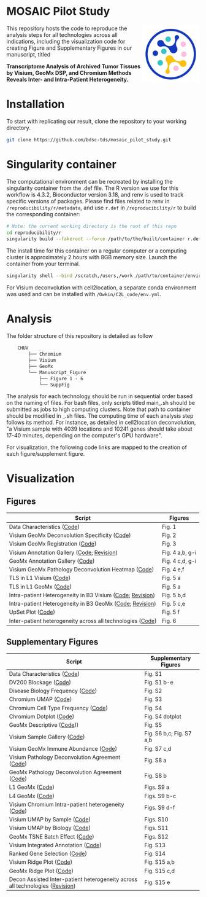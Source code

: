 # MOSAIC Pilot Study
<img src="mosaic.png" width="150" align="right"/>

This repository hosts the code to reproduce the analysis steps for all technologies across all indications, including the visualization code for creating Figure and Supplementary Figures in our manuscript, titled 

<b> Transcriptome Analysis of Archived Tumor Tissues by Visium, GeoMx DSP, and Chromium Methods Reveals Inter- and Intra-Patient Heterogeneity.</b> 

# Installation
To start with replicating our result, clone the repository to your working directory.

``` bash
git clone https://github.com/bdsc-tds/mosaic_pilot_study.git
```

# Singularity container
The computational environment can be recreated by installing the singularity container from the .def file. The R version we use for this workflow is 4.3.2, Bioconductor version 3.18, and renv is used to track specific versions of packages. Please find files related to renv in `/reproducibility/r/metadata`, and use `r.def` in `/reproducibility/r` to build the corresponding container:

``` bash
# Note: the current working directory is the root of this repo
cd reproducibility/r
singularity build --fakeroot --force /path/to/the/built/container r.def
```

The install time for this container on a regular computer or a computing cluster is approximately 2 hours with 8GB memory size. Launch the container from your terminal.

``` bash
singularity shell --bind /scratch,/users,/work /path/to/container/environment.sif
```

For Visium deconvolution with cell2location, a separate conda environment was used and can be installed with `/Owkin/C2L_code/env.yml`. 

# Analysis
The folder structure of this repository is detailed as follow
```
    CHUV
        ├── Chromium
        ├── Visium
        ├── GeoMx
        └── Manuscript_Figure
            ├── Figure 1 - 6
            └── SuppFig
```

The analysis for each technology should be run in sequential order based on the naming of files. For bash files, only scripts titled main_.sh should be submitted as jobs to high computing clusters. Note that path to container should be modified in _.sh files. The computing time of each analysis step follows its method. For instance, as detailed in cell2location deconvolution, "a Visium sample with 4039 locations and 10241 genes should take about 17-40 minutes, depending on the computer's GPU hardware".

For visualization, the following code links are mapped to the creation of each figure/supplement figure. 

# Visualization
## Figures
| Script                         | Figures         |
|--------------------------------|-----------------|
|  Data Characteristics ([Code](https://github.com/bdsc-tds/mosaic_pilot_study/tree/main/CHUV/Manuscript_Figure/Fig1*)) | Fig. 1 |
|  Visium GeoMx Deconvolution Specificity ([Code](https://github.com/bdsc-tds/mosaic_pilot_study/tree/main/CHUV/Manuscript_Figure/Fig2*)) | Fig. 2 |
|  Visium GeoMx Registration ([Code](https://github.com/bdsc-tds/mosaic_pilot_study/tree/main/CHUV/Manuscript_Figure/Fig3_12_Vis_Geo_Mapped)) | Fig. 3 |
|  Visium Annotation Gallery ([Code](https://github.com/bdsc-tds/mosaic_pilot_study/tree/main/CHUV/Manuscript_Figure/Fig4_Vis_patho_decon_gallery); [Revision](https://github.com/bdsc-tds/mosaic_pilot_study/tree/main/revision/Fig4_Vis)) | Fig. 4 a,b, g-i |
|  GeoMx Annotation Gallery ([Code](https://github.com/bdsc-tds/mosaic_pilot_study/tree/main/revision/Fig4_Geo)) | Fig. 4 c,d, g-i |
|  Visium GeoMx Pathology Deconvolution Heatmap ([Code](https://github.com/bdsc-tds/mosaic_pilot_study/tree/main/revision/Fig4_patho_decon_heatmap)) | Fig. 4 e,f |
|  TLS in L1 Visium ([Code](https://github.com/bdsc-tds/mosaic_pilot_study/tree/main/CHUV/Manuscript_Figure/Fig5_Visium_clustering_biology/L1)) | Fig. 5 a |
|  TLS in L1 GeoMx ([Code](https://github.com/bdsc-tds/mosaic_pilot_study/blob/main/revision/Fig5_Geo/Geo_L1_Overlay.R)) | Fig. 5 a |
|  Intra-patient Heterogeneity in B3 Visium ([Code](https://github.com/bdsc-tds/mosaic_pilot_study/tree/main/CHUV/Manuscript_Figure/Fig5_Visium_clustering_biology/B3); [Revision](https://github.com/bdsc-tds/mosaic_pilot_study/blob/main/revision/Fig5_B3_DE_Pathways/volcano_final/vis_volcano_B3.R)) | Fig. 5 b,d |
|  Intra-patient Heterogeneity in B3 GeoMx ([Code](https://github.com/bdsc-tds/mosaic_pilot_study/blob/main/revision/Fig5_Geo/Fig5_B3_Decon_Pie.R); [Revision](https://github.com/bdsc-tds/mosaic_pilot_study/blob/main/revision/Fig5_B3_DE_Pathways/volcano_final/geo_volcano_B3.R)) | Fig. 5 c,e |
|  UpSet Plot ([Code](https://github.com/bdsc-tds/mosaic_pilot_study/blob/main/revision/Fig5_B3_DE_Pathways/UpSet_plot.R)) | Fig. 5 f |
|  Inter-patient heterogeneity across all technologies ([Code](https://github.com/bdsc-tds/mosaic_pilot_study/tree/main/CHUV/Manuscript_Figure/Fig6_Three_Tech_Dotplot)) | Fig. 6|

## Supplementary Figures
| Script                         | Supplementary Figures         |
|--------------------------------|-------------------------------|
|  Data Characteristics ([Code](https://github.com/bdsc-tds/mosaic_pilot_study/tree/main/CHUV/Manuscript_Figure/SuppFig/Descriptive)) | Fig. S1 |
|  DV200 Blockage ([Code](https://github.com/bdsc-tds/mosaic_pilot_study/blob/main/revision/DV200_nExpressedGene.R)) | Fig. S1 b-e |
|  Disease Biology Frequency ([Code](https://github.com/bdsc-tds/mosaic_pilot_study/tree/main/CHUV/Manuscript_Figure/SuppFig/Descriptive)) | Fig. S2 |
|  Chromium UMAP ([Code](https://github.com/bdsc-tds/mosaic_pilot_study/tree/main/CHUV/Manuscript_Figure/SuppFig/Chrom_pt_spec_tumor_marker_dotplot)) | Fig. S3 |
|  Chromium Cell Type Frequency ([Code](https://github.com/bdsc-tds/mosaic_pilot_study/tree/main/CHUV/Manuscript_Figure/SuppFig/Descriptive)) | Fig. S4 |
|  Chromium Dotplot ([Code](https://github.com/bdsc-tds/mosaic_pilot_study/tree/main/CHUV/Manuscript_Figure/SuppFig/Chrom_pt_spec_tumor_marker_dotplot)) | Fig. S4 dotplot |
|  GeoMx Descriptive ([Code](https://github.com/bdsc-tds/mosaic_pilot_study/tree/main/CHUV/Manuscript_Figure/SuppFig/GeoMx_marker_exp_heatmap))) | Fig. S5 |
|  Visium Sample Gallery ([Code](https://github.com/bdsc-tds/mosaic_pilot_study/tree/main/CHUV/Manuscript_Figure/SuppFig/Visium_Sample_Gallery)) | Fig. S6 b,c; Fig. S7 a,b |
|  Visium GeoMx Immune Abundance ([Code](https://github.com/bdsc-tds/mosaic_pilot_study/tree/main/CHUV/Manuscript_Figure/SuppFig/GeoMx_Visium_Immune_RedDim)) | Fig. S7 c,d|
|  Visium Pathology Deconvolution Agreement ([Code](https://github.com/bdsc-tds/mosaic_pilot_study/blob/main/revision/Fig4_patho_decon_heatmap_supp/Vis_Heatmap_per_Patho_Decon_avgfraction_final_level4.R)) | Fig. S8 a|
|  GeoMx Pathology Deconvolution Agreement ([Code](https://github.com/bdsc-tds/mosaic_pilot_study/blob/main/revision/Fig4_patho_decon_heatmap_supp/Geo_Heatmap_per_AOI_Decon_avgfraction_level4.R)) | Fig. S8 b|
|  L1 GeoMx ([Code](https://github.com/bdsc-tds/mosaic_pilot_study/blob/main/revision/Fig5_Geo/Geo_L1_Overlay.R)) | Figs. S9 a |
|  L4 GeoMx ([Code](https://github.com/bdsc-tds/mosaic_pilot_study/blob/main/revision/Fig5_Geo_supp/Geo_L4_Overlay_Final.R)) | Figs. S9 b-c |
|  Visium Chromium Intra-patient heterogeneity ([Code](https://github.com/bdsc-tds/mosaic_pilot_study/tree/main/CHUV/Manuscript_Figure/SuppFig/B3_Chrom_DE)) | Figs. S9 d-f |
|  Visium UMAP by Sample ([Code](https://github.com/bdsc-tds/mosaic_pilot_study/blob/main/CHUV/Manuscript_Figure/SuppFig/Visium_Integration/Visium_Integration_UMAPs_sample.R)) | Figs. S10 |
|  Visium UMAP by Biology ([Code](https://github.com/bdsc-tds/mosaic_pilot_study/blob/main/CHUV/Manuscript_Figure/SuppFig/Visium_Integration/Visium_Integration_UMAPs_patho_decon.R)) | Figs. S11 |
|  GeoMx TSNE Batch Effect ([Code](https://github.com/bdsc-tds/mosaic_pilot_study/blob/main/revision/10_manuscript_figure_helper.R)) | Figs. S12 |
|  Visium Integrated Annotation ([Code](https://github.com/bdsc-tds/mosaic_pilot_study/tree/main/CHUV/Manuscript_Figure/SuppFig/Visium_Integration)) | Fig. S13 |
|  Ranked Gene Selection ([Code](https://github.com/bdsc-tds/mosaic_pilot_study/blob/main/revision/FC_healthyvstumor_3techs.R)) | Fig. S14 |
|  Visium Ridge Plot ([Code](https://github.com/bdsc-tds/mosaic_pilot_study/blob/main/CHUV/Manuscript_Figure/Fig6_Three_Tech_Dotplot/visium_prep_level1_5_level4_pt_spec.R)) | Fig. S15 a,b|
|  GeoMx Ridge Plot ([Code](https://github.com/bdsc-tds/mosaic_pilot_study/blob/main/CHUV/Manuscript_Figure/Fig6_Three_Tech_Dotplot/Geo_dotplot.R)) | Fig. S15 c,d|
|  Decon Assisted Inter-patient heterogeneity across all technologies ([Revision](https://github.com/bdsc-tds/mosaic_pilot_study/blob/main/revision/new_Supp_Fig6.R)) | Fig. S15 e|